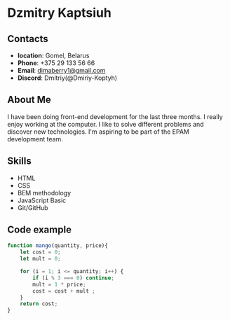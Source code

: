 # Dzmitry Kaptsiuh
## Contacts
- **location**: Gomel, Belarus
- **Phone**: +375 29 133 56 66
- **Email**: dimaberry1@gmail.com
- **Discord**: Dmitriy(@Dmiriy-Koptyh)
## About Me
I have been doing front-end development for the last three months. I really enjoy working at the computer. I like to solve different problems and discover new technologies. I'm aspiring to be part of the EPAM development team.
## Skills
- HTML
- CSS
- BEM methodology
- JavaScript Basic
- Git/GitHub
## Code example
```javascript
function mango(quantity, price){
    let cost = 0;
    let mult = 0;

    for (i = 1; i <= quantity; i++) {
        if (i % 3 === 0) continue;
        mult = 1 * price;
        cost = cost + mult ;
    }
    return cost;
}
```

